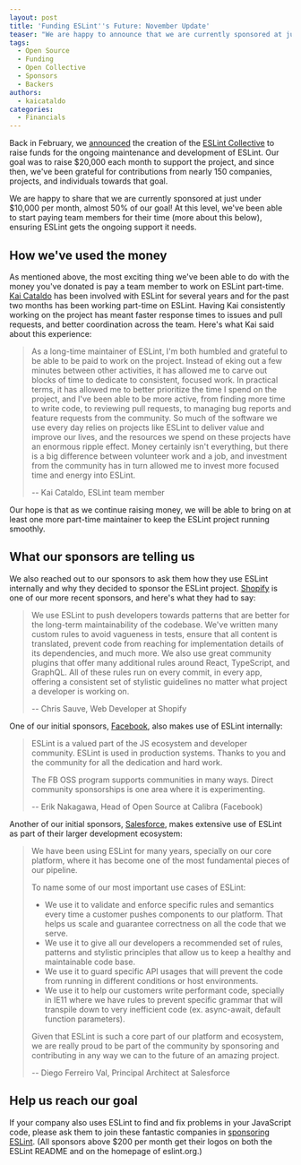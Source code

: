 ```yaml
---
layout: post
title: 'Funding ESLint''s Future: November Update'
teaser: "We are happy to announce that we are currently sponsored at just under $10,000 per month. We share how we've used the money and what our sponsors are telling us. Thanks to the ESLint Collective, we are looking forward to a brighter future for ESLint."
tags:
  - Open Source
  - Funding
  - Open Collective
  - Sponsors
  - Backers
authors:
  - kaicataldo
categories:
  - Financials
---
```


Back in February, we [announced](https://eslint.org/blog/2019/02/funding-eslint-future) the creation of the [ESLint Collective](https://opencollective.com/eslint) to raise funds for the ongoing maintenance and development of ESLint. Our goal was to raise $20,000 each month to support the project, and since then, we've been grateful for contributions from nearly 150 companies, projects, and individuals towards that goal.

We are happy to share that we are currently sponsored at just under $10,000 per month, almost 50% of our goal! At this level, we've been able to start paying team members for their time (more about this below), ensuring ESLint gets the ongoing support it needs.

## How we've used the money

As mentioned above, the most exciting thing we've been able to do with the money you've donated is pay a team member to work on ESLint part-time. [Kai Cataldo](https://github.com/kaicataldo) has been involved with ESLint for several years and for the past two months has been working part-time on ESLint. Having Kai consistently working on the project has meant faster response times to issues and pull requests, and better coordination across the team. Here's what Kai said about this experience:

> As a long-time maintainer of ESLint, I'm both humbled and grateful to be able to be paid to work on the project. Instead of eking out a few minutes between other activities, it has allowed me to carve out blocks of time to dedicate to consistent, focused work. In practical terms, it has allowed me to better prioritize the time I spend on the project, and I've been able to be more active, from finding more time to write code, to reviewing pull requests, to  managing bug reports and feature requests from the community. So much of the software we use every day relies on projects like ESLint to deliver value and improve our lives, and the resources we spend on these projects have an enormous ripple effect. Money certainly isn't everything, but there is a big difference between volunteer work and a job, and investment from the community has in turn allowed me to invest more focused time and energy into ESLint.
>
> -- Kai Cataldo, ESLint team member

Our hope is that as we continue raising money, we will be able to bring on at least one more part-time maintainer to keep the ESLint project running smoothly.

## What our sponsors are telling us

We also reached out to our sponsors to ask them how they use ESLint internally and why they decided to sponsor the ESLint project. [Shopify](https://shopify.com) is one of our more recent sponsors, and here's what they had to say:

> We use ESLint to push developers towards patterns that are better for the long-term maintainability of the codebase. We've written many custom rules to avoid vagueness in tests, ensure that all content is translated, prevent code from reaching for implementation details of its dependencies, and much more. We also use great community plugins that offer many additional rules around React, TypeScript, and GraphQL. All of these rules run on every commit, in every app, offering a consistent set of stylistic guidelines no matter what project a developer is working on.
>
> -- Chris Sauve, Web Developer at Shopify

One of our initial sponsors, [Facebook](https://facebook.com), also makes use of ESLint internally:

> ESLint is a valued part of the JS ecosystem and developer community. ESLint is used in production systems. Thanks to you and the community for all the dedication and hard work.
>
> The FB OSS program supports communities in many ways. Direct community sponsorships is one area where it is experimenting.
>
> -- Erik Nakagawa, Head of Open Source at Calibra (Facebook)

Another of our initial sponsors, [Salesforce](https://salesforce.com), makes extensive use of ESLint as part of their larger development ecosystem:

> We have been using ESLint for many years, specially on our core platform, where it has become one of the most fundamental pieces of our pipeline.
>
> To name some of our most important use cases of ESLint:
>
> - We use it to validate and enforce specific rules and semantics every time a customer pushes components to our platform. That helps us scale and guarantee correctness on all the code that we serve.
> - We use it to give all our developers a recommended set of rules, patterns and stylistic principles that allow us to keep a healthy and maintainable code base.
> - We use it to guard specific API usages that will prevent the code from running in different conditions or host environments.
> - We use it to help our customers write performant code, specially in IE11 where we have rules to prevent specific grammar that will transpile down to very inefficient code (ex. async-await, default function parameters).
>
> Given that ESLint is such a core part of our platform and ecosystem, we are really proud to be part of the community by sponsoring and contributing in any way we can to the future of an amazing project.
>
> -- Diego Ferreiro Val, Principal Architect at Salesforce

## Help us reach our goal

If your company also uses ESLint to find and fix problems in your JavaScript code, please ask them to join these fantastic companies in [sponsoring ESLint](https://opencollective.com/eslint). (All sponsors above $200 per month get their logos on both the ESLint README and on the homepage of eslint.org.)
